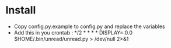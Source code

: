 # Install

* Copy config.py.example to config.py and replace the variables
* Add this in you crontab :
    */2 * * * *  DISPLAY=:0.0 $HOME/.bin/unread/unread.py > /dev/null 2>&1

